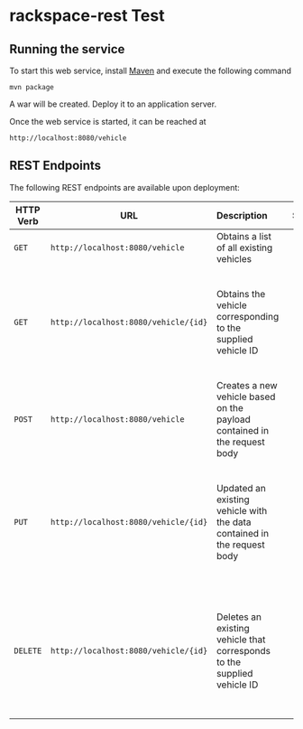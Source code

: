 # rackspace-rest Test

## Running the service
To start this web service, install [Maven](https://maven.apache.org/install.html) and execute the following command

    mvn package
    
A war will be created. Deploy it to an application server.
    
Once the web service is started, it can be reached at

    http://localhost:8080/vehicle
    
## REST Endpoints
The following REST endpoints are available upon deployment:

| HTTP Verb        | URL           | Description  | Status Codes |
| ------------- |-------------|:-----| ----|
| `GET` | `http://localhost:8080/vehicle` | Obtains a list of all existing vehicles | <ul><li>`200 OK`</li></ul> |
| `GET` | `http://localhost:8080/vehicle/{id}` | Obtains the vehicle corresponding to the supplied vehicle ID | <ul><li>`200 OK` if vehicle exists</li><li>`404 Not Found` if vehicle does not exist</li></ul> |
| `POST` | `http://localhost:8080/vehicle` | Creates a new vehicle based on the payload contained in the request body | <ul><li>`201 Created` if vehicle successfully created</li></ul> |
| `PUT` | `http://localhost:8080/vehicle/{id}` | Updated an existing vehicle with the data contained in the request body | <ul><li>`200 OK` if vehicle successfully updated</li><li>`404 Not Found` if vehicle does not exist</li></ul> |
| `DELETE` | `http://localhost:8080/vehicle/{id}` | Deletes an existing vehicle that corresponds to the supplied vehicle ID | <ul><li>`203 No Content` if vehicle successfully deleted</li><li>`404 Not Found` if vehicle does not exist</li></ul> |
    